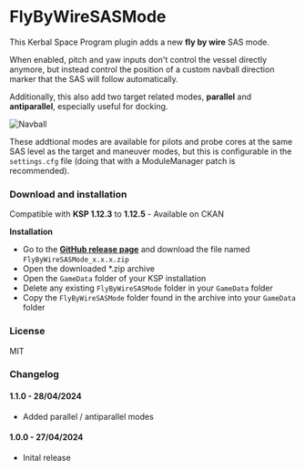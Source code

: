 # FlyByWireSASMode

This Kerbal Space Program plugin adds a new **fly by wire** SAS mode.

When enabled, pitch and yaw inputs don't control the vessel directly anymore, but instead control the position of a custom navball direction marker that the SAS will follow automatically.

Additionally, this also add two target related modes, **parallel** and **antiparallel**, especially useful for docking.

![Navball](https://raw.githubusercontent.com/gotmachine/FlyByWireSASMode/master/NavballScreenshot.png)


These addtional modes are available for pilots and probe cores at the same SAS level as the target and maneuver modes, but this is configurable in the ```settings.cfg``` file (doing that with a ModuleManager patch is recommended).

### Download and installation

Compatible with **KSP 1.12.3** to **1.12.5** - Available on CKAN

**Installation**

- Go to the **[GitHub release page](https://github.com/gotmachine/FlyByWireSASMode/releases)** and download the file named `FlyByWireSASMode_x.x.x.zip`
- Open the downloaded *.zip archive
- Open the `GameData` folder of your KSP installation
- Delete any existing `FlyByWireSASMode` folder in your `GameData` folder
- Copy the `FlyByWireSASMode` folder found in the archive into your `GameData` folder

### License

MIT

### Changelog

#### 1.1.0 - 28/04/2024
- Added parallel / antiparallel modes

#### 1.0.0 - 27/04/2024
- Inital release
